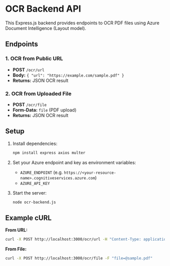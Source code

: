 # OCR Backend API

This Express.js backend provides endpoints to OCR PDF files using Azure Document Intelligence (Layout model).

## Endpoints

### 1. OCR from Public URL

- **POST** `/ocr/url`
- **Body:** `{ "url": "https://example.com/sample.pdf" }`
- **Returns:** JSON OCR result

### 2. OCR from Uploaded File

- **POST** `/ocr/file`
- **Form-Data:** `file` (PDF upload)
- **Returns:** JSON OCR result

## Setup

1. Install dependencies:
   ```sh
   npm install express axios multer
   ```
2. Set your Azure endpoint and key as environment variables:

   - `AZURE_ENDPOINT` (e.g. `https://<your-resource-name>.cognitiveservices.azure.com`)
   - `AZURE_API_KEY`

3. Start the server:
   ```sh
   node ocr-backend.js
   ```

## Example cURL

**From URL:**

```sh
curl -X POST http://localhost:3000/ocr/url -H "Content-Type: application/json" -d '{"url": "https://example.com/sample.pdf"}'
```

**From File:**

```sh
curl -X POST http://localhost:3000/ocr/file -F "file=@sample.pdf"
```
